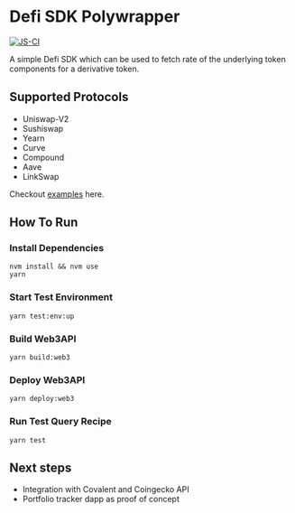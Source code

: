# Defi SDK Polywrapper
[![JS-CI](https://github.com/Niraj-Kamdar/defi-sdk-polywrapper/actions/workflows/js-ci.yml/badge.svg)](https://github.com/Niraj-Kamdar/defi-sdk-polywrapper/actions/workflows/js-ci.yml)

A simple Defi SDK which can be used to fetch rate of the underlying token components for a derivative token.

## Supported Protocols
- Uniswap-V2
- Sushiswap
- Yearn
- Curve
- Compound
- Aave
- LinkSwap

Checkout [examples](example.md) here.

## How To Run

### Install Dependencies
`nvm install && nvm use`  
`yarn`  

### Start Test Environment
`yarn test:env:up`  

### Build Web3API
`yarn build:web3`

### Deploy Web3API
`yarn deploy:web3`

### Run Test Query Recipe
`yarn test`  

## Next steps
- Integration with Covalent and Coingecko API
- Portfolio tracker dapp as proof of concept
